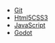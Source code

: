 - [Git](Tutorials/Git/前言.md)
- [Html5CSS3](Tutorials/Html5CSS3/前言.md)
- [JavaScript](Tutorials/JavaScript/前言.md)
- [Godot](Tutorials/Godot/前言.md)
